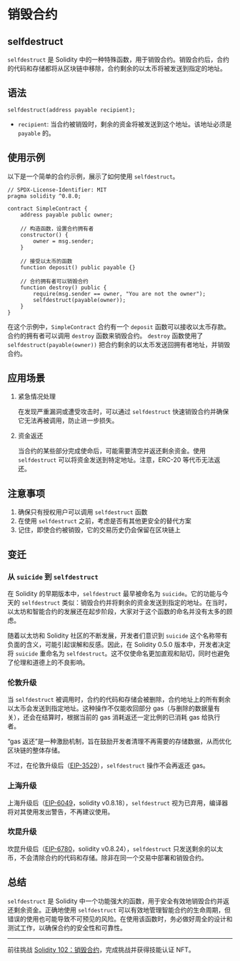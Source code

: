 # 销毁合约

## selfdestruct

`selfdestruct` 是 Solidity 中的一种特殊函数，用于销毁合约。销毁合约后，合约的代码和存储都将从区块链中移除，合约剩余的以太币将被发送到指定的地址。

## 语法

`selfdestruct(address payable recipient);`
- `recipient`: 当合约被销毁时，剩余的资金将被发送到这个地址。该地址必须是 `payable` 的。

## 使用示例

以下是一个简单的合约示例，展示了如何使用 `selfdestruct`。

```solidity
// SPDX-License-Identifier: MIT
pragma solidity ^0.8.0;

contract SimpleContract {
    address payable public owner;

    // 构造函数，设置合约拥有者
    constructor() {
        owner = msg.sender;
    }

    // 接受以太币的函数
    function deposit() public payable {}

    // 合约拥有者可以销毁合约
    function destroy() public {
        require(msg.sender == owner, "You are not the owner");
        selfdestruct(payable(owner));
    }
}
```

在这个示例中，`SimpleContract` 合约有一个 `deposit` 函数可以接收以太币存款。合约的拥有者可以调用 `destroy` 函数来销毁合约。
`destroy` 函数使用了 `selfdestruct(payable(owner))` 把合约剩余的以太币发送回拥有者地址，并销毁合约。

## 应用场景

1. 紧急情况处理

    在发现严重漏洞或遭受攻击时，可以通过 `selfdestruct` 快速销毁合约并确保它无法再被调用，防止进一步损失。

2. 资金返还

    当合约的某些部分完成使命后，可能需要清空并返还剩余资金。使用 `selfdestruct` 可以将资金发送到特定地址。注意，ERC-20 等代币无法返还。

## 注意事项

1. 确保只有授权用户可以调用 `selfdestruct` 函数
2. 在使用 `selfdestruct` 之前，考虑是否有其他更安全的替代方案
3. 记住，即使合约被销毁，它的交易历史仍会保留在区块链上

## 变迁

### 从 `suicide` 到 `selfdestruct`

在 Solidity 的早期版本中，`selfdestruct` 最早被命名为 `suicide`。它的功能与今天的 `selfdestruct` 类似：销毁合约并将剩余的资金发送到指定的地址。在当时，以太坊和智能合约的发展还在起步阶段，大家对于这个函数的命名并没有太多的顾虑。

随着以太坊和 Solidity 社区的不断发展，开发者们意识到 `suicide` 这个名称带有负面的含义，可能引起误解和反感。因此，在 Solidity 0.5.0 版本中，开发者决定将 `suicide` 重命名为 `selfdestruct`。这不仅使命名更加直观和贴切，同时也避免了伦理和道德上的不良影响。

### 伦敦升级

当 `selfdestruct` 被调用时，合约的代码和存储会被删除，合约地址上的所有剩余以太币会发送到指定地址。这种操作不仅能收回部分 gas（与删除的数据量有关），还会在结算时，根据当前的 gas 消耗返还一定比例的已消耗 gas 给执行者。

“gas 返还”是一种激励机制，旨在鼓励开发者清理不再需要的存储数据，从而优化区块链的整体存储。

不过，在伦敦升级后（[EIP-3529](https://eips.ethereum.org/EIPS/eip-3529)），`selfdestruct` 操作不会再返还 gas。

### 上海升级

上海升级后（[EIP-6049](https://eips.ethereum.org/EIPS/eip-6049)，solidity v0.8.18），`selfdestruct` 视为已弃用，编译器将对其使用发出警告，不再建议使用。

### 坎昆升级

坎昆升级后（[EIP-6780](https://eips.ethereum.org/EIPS/eip-6780)，solidity v0.8.24），`selfdestruct` 只发送剩余的以太币，不会清除合约的代码和存储。除非在同一个交易中部署和销毁合约。

## 总结

`selfdestruct` 是 Solidity 中一个功能强大的函数，用于安全有效地销毁合约并返还剩余资金。正确地使用 `selfdestruct` 可以有效地管理智能合约的生命周期，但错误的使用也可能导致不可预见的风险。在使用该函数时，务必做好周全的设计和测试工作，以确保合约的安全性和可靠性。


---
前往挑战 [Solidity 102：销毁合约](https://decert.me/claim/e961e877-ece3-4020-908e-f03df73fd417)，完成挑战并获得技能认证 NFT。